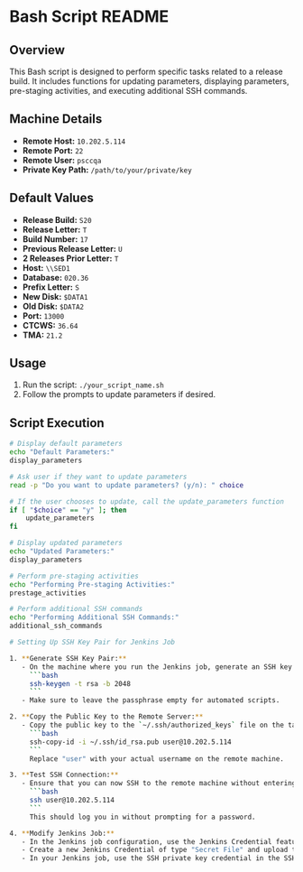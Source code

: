 # Bash Script README

## Overview

This Bash script is designed to perform specific tasks related to a release build. It includes functions for updating parameters, displaying parameters, pre-staging activities, and executing additional SSH commands.

## Machine Details

- **Remote Host:** `10.202.5.114`
- **Remote Port:** `22`
- **Remote User:** `psccqa`
- **Private Key Path:** `/path/to/your/private/key`

## Default Values

- **Release Build:** `S20`
- **Release Letter:** `T`
- **Build Number:** `17`
- **Previous Release Letter:** `U`
- **2 Releases Prior Letter:** `T`
- **Host:** `\\SED1`
- **Database:** `020.36`
- **Prefix Letter:** `S`
- **New Disk:** `$DATA1`
- **Old Disk:** `$DATA2`
- **Port:** `13000`
- **CTCWS:** `36.64`
- **TMA:** `21.2`

## Usage

1. Run the script: `./your_script_name.sh`
2. Follow the prompts to update parameters if desired.

## Script Execution

```bash
# Display default parameters
echo "Default Parameters:"
display_parameters

# Ask user if they want to update parameters
read -p "Do you want to update parameters? (y/n): " choice

# If the user chooses to update, call the update_parameters function
if [ "$choice" == "y" ]; then
    update_parameters
fi

# Display updated parameters
echo "Updated Parameters:"
display_parameters

# Perform pre-staging activities
echo "Performing Pre-staging Activities:"
prestage_activities

# Perform additional SSH commands
echo "Performing Additional SSH Commands:"
additional_ssh_commands

# Setting Up SSH Key Pair for Jenkins Job

1. **Generate SSH Key Pair:**
   - On the machine where you run the Jenkins job, generate an SSH key pair using the following command:
     ```bash
     ssh-keygen -t rsa -b 2048
     ```
   - Make sure to leave the passphrase empty for automated scripts.

2. **Copy the Public Key to the Remote Server:**
   - Copy the public key to the `~/.ssh/authorized_keys` file on the target machine.
     ```bash
     ssh-copy-id -i ~/.ssh/id_rsa.pub user@10.202.5.114
     ```
     Replace "user" with your actual username on the remote machine.

3. **Test SSH Connection:**
   - Ensure that you can now SSH to the remote machine without entering a password.
     ```bash
     ssh user@10.202.5.114
     ```
     This should log you in without prompting for a password.

4. **Modify Jenkins Job:**
   - In the Jenkins job configuration, use the Jenkins Credential feature to manage the SSH private key.
   - Create a new Jenkins Credential of type "Secret File" and upload the private key generated in step 1.
   - In your Jenkins job, use the SSH private key credential in the SSH build step.
